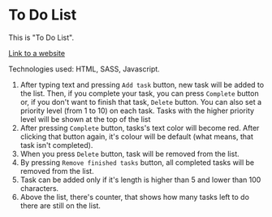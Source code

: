 # To Do List

This is "To Do List".

[Link to a website](https://marcinho51.github.io/To-do-list/)

Technologies used: HTML, SASS, Javascript.

1. After typing text and pressing ```Add task``` button, new task will be added to the list. Then, if you complete your task, you can press ```Complete``` button or, if you don't want to finish that task, ```Delete``` button. You can also set a priority level (from 1 to 10) on each task. Tasks with the higher priority level will be shown at the top of the list
2. After pressing ```Complete``` button, tasks's text color will become red. After clicking that button again, it's colour will be default (what means, that task isn't completed).
3. When you press ```Delete``` button, task will be removed from the list.
4. By pressing ```Remove finished tasks``` button, all completed tasks will be removed from the list.
5. Task can be added only if it's length is higher than 5 and lower than 100 characters.
6. Above the list, there's counter, that shows how many tasks left to do there are still on the list.

